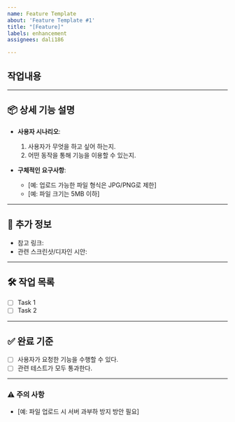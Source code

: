 ```yaml
---
name: Feature Template
about: 'Feature Template #1'
title: "[Feature]"
labels: enhancement
assignees: dali186

---
```


##  작업내용

---

## 📦 상세 기능 설명
<!-- 요청하는 기능의 동작 방식과 세부 내용을 설명해주세요. -->
- **사용자 시나리오**:
  1. 사용자가 무엇을 하고 싶어 하는지.
  2. 어떤 동작을 통해 기능을 이용할 수 있는지.

- **구체적인 요구사항**:
  - [예: 업로드 가능한 파일 형식은 JPG/PNG로 제한]
  - [예: 파일 크기는 5MB 이하]

---

## 📎 추가 정보
<!-- 참고 자료, 관련 링크, 디자인 시안 등이 있다면 첨부해주세요. -->
- 참고 링크:
- 관련 스크린샷/디자인 시안:

---

## 🛠 작업 목록
<!-- 이 요청을 해결하기 위해 필요한 작업을 나열해주세요. -->
- [ ] Task 1
- [ ] Task 2

---

## ✅ 완료 기준
<!-- 기능이 완료되었는지 확인할 수 있는 기준을 명확히 작성해주세요. -->
- [ ] 사용자가 요청한 기능을 수행할 수 있다.
- [ ] 관련 테스트가 모두 통과한다.

---

### ⚠️ 주의 사항
<!-- 작업 시 고려해야 할 위험 요소나 논의가 필요한 부분을 작성해주세요. -->
- [예: 파일 업로드 시 서버 과부하 방지 방안 필요]
